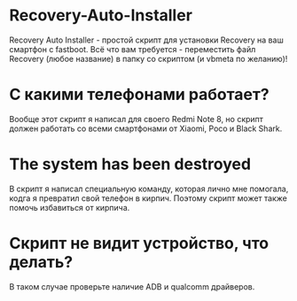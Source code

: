 # Recovery-Auto-Installer
Recovery Auto Installer - простой скрипт для установки Recovery на ваш смартфон с fastboot. Всё что вам требуется - переместить файл Recovery (любое название) в папку со скриптом (и vbmeta по желанию)!

# С какими телефонами работает?
Вообще этот скрипт я написал для своего Redmi Note 8, но скрипт должен работать со всеми смартфонами от Xiaomi, Poco и Black Shark. 

# The system has been destroyed
В скрипт я написал специальную команду, которая лично мне помогала, кодга я превратил свой телефон в кирпич. Поэтому скрипт может также помочь избавиться от кирпича.

# Скрипт не видит устройство, что делать?
В таком случае проверьте наличие ADB и qualcomm драйверов.
